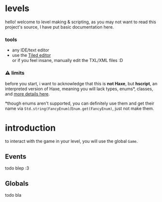 # levels
hello! welcome to level making & scripting, as you may not want to read this project's source, I have put basic documentation here.


### tools
* any IDE/text editor
* use the [Tiled editor](https://www.mapeditor.org/)\
  or if you feel insane, manually edit the TXL/XML files :D

### ⚠️ limits
before you start, i want to acknowledge that this is **not Haxe**, but **hscript**, an interpreted version of Haxe, meaning you will lack types, enums*, classes, and [more details here](https://github.com/HaxeFoundation/hscript).

*though enums aren't supported, you can definitely use them and get their name via `Std.string(FancyEnum)`/`Enum.get(FancyEnum)`, just not make them.

# introduction
to interact with the game in your level, you will use the global `Game`.

## Events
todo blep :3

## Globals
todo bla

